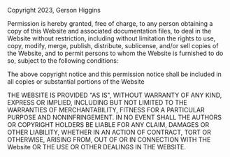 Copyright 2023, Gerson Higgins

Permission is hereby granted, free of charge, to any person obtaining a copy of this Website and associated documentation files,
to deal in the Website without restriction, including without limitation the rights to use, copy, modify, merge, publish, distribute, sublicense, 
and/or sell copies of the Website, and to permit persons to whom the Website is furnished to do so, subject to the following conditions:

The above copyright notice and this permission notice shall be included in all copies or substantial portions of the Website

THE WEBSITE IS PROVIDED "AS IS", WITHOUT WARRANTY OF ANY KIND, EXPRESS OR IMPLIED, INCLUDING BUT NOT LIMITED TO THE WARRANTIES OF MERCHANTABILITY,
FITNESS FOR A PARTICULAR PURPOSE AND NONINFRINGEMENT. IN NO EVENT SHALL THE AUTHORS OR COPYRIGHT HOLDERS BE LIABLE FOR ANY CLAIM, DAMAGES OR OTHER LIABILITY,
WHETHER IN AN ACTION OF CONTRACT, TORT OR OTHERWISE, ARISING FROM, OUT OF OR IN CONNECTION WITH THE Website OR THE USE OR OTHER DEALINGS IN THE WEBSITE.
